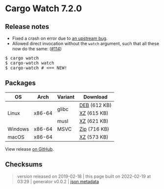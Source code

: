 # Cargo Watch 7.2.0

## Release notes

<ul>
<li>Fixed a crash on error due to <a href="https://github.com/watchexec/watchexec/pull/111" data-hovercard-type="pull_request" data-hovercard-url="/watchexec/watchexec/pull/111/hovercard">an upstream bug</a>.</li>
<li>Allowed direct invocation without the <code>watch</code> argument, such that all these now do the same: (<a class="issue-link js-issue-link" data-error-text="Failed to load title" data-id="408366087" data-permission-text="Title is private" data-url="https://github.com/watchexec/cargo-watch/issues/114" data-hovercard-type="pull_request" data-hovercard-url="/watchexec/cargo-watch/pull/114/hovercard" href="https://github.com/watchexec/cargo-watch/pull/114">#114</a>)</li>
</ul>
<div class="highlight highlight-source-shell"><pre>$ cargo watch
$ cargo-watch watch
$ cargo-watch <span class="pl-c"><span class="pl-c">#</span> &lt;== NEW!</span></pre></div>

## Packages

<table class="downloads">
<thead>
<tr>
<th>OS</th>
<th>Arch</th>
<th>Variant</th>
<th>Download</th>

</tr>
</thead>
<tbody>
<tr>
						<td rowspan="3">Linux</td>
						
<td rowspan="3">x86-64</td>
            
						
<td rowspan="2">glibc</td>
            
<td><a class="download" href="https://github.com/watchexec/cargo-watch/releases/download/v7.2.0/cargo-watch-v7.2.0-x86_64-unknown-linux-gnu.deb">DEB</a> (612 KB)</td>
						
</tr>
					
<tr>
						
						
						
<td><a class="download" href="https://github.com/watchexec/cargo-watch/releases/download/v7.2.0/cargo-watch-v7.2.0-x86_64-unknown-linux-gnu.tar.xz">XZ</a> (615 KB)</td>
						
</tr>
					
<tr>
						
						
						
<td rowspan="1">musl</td>
            
<td><a class="download" href="https://github.com/watchexec/cargo-watch/releases/download/v7.2.0/cargo-watch-v7.2.0-x86_64-unknown-linux-musl.tar.xz">XZ</a> (621 KB)</td>
						
</tr>
					
<tr>
						<td rowspan="1">Windows</td>
						
<td rowspan="1">x86-64</td>
            
						
<td rowspan="1">MSVC</td>
            
<td><a class="download" href="https://github.com/watchexec/cargo-watch/releases/download/v7.2.0/cargo-watch-v7.2.0-x86_64-pc-windows-msvc.zip">Zip</a> (716 KB)</td>
						
</tr>
					
<tr>
						<td rowspan="1">macOS</td>
						
<td rowspan="1">x86-64</td>
            
						
<td rowspan="1"></td>
            
<td><a class="download" href="https://github.com/watchexec/cargo-watch/releases/download/v7.2.0/cargo-watch-v7.2.0-x86_64-apple-darwin.tar.xz">XZ</a> (573 KB)</td>
						
</tr>
					</tbody>
</table>


View release [on GitHub](https://github.com/watchexec/cargo-watch/releases/v7.2.0).

## Checksums





>	 version released on 2019-02-18
>	|
>	this page built on 2022-02-19 at 03:29
>	| generator v0.0.2
>	| [json metadata](meta.json)

